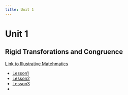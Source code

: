 ```yaml
---
title: Unit 1
---
```

# Unit 1
## Rigid Transforations and Congruence
[Link to Illustrative Matehmatics](https://im.kendallhunt.com/MS/students/3/1/index.html)

- [Lesson1](Unit1/Lesson1.1.md)
- [Lesson2](Unit1/Lesson1.2.md)
- [Lesson3](Unit1/Lesson3.md)
- 